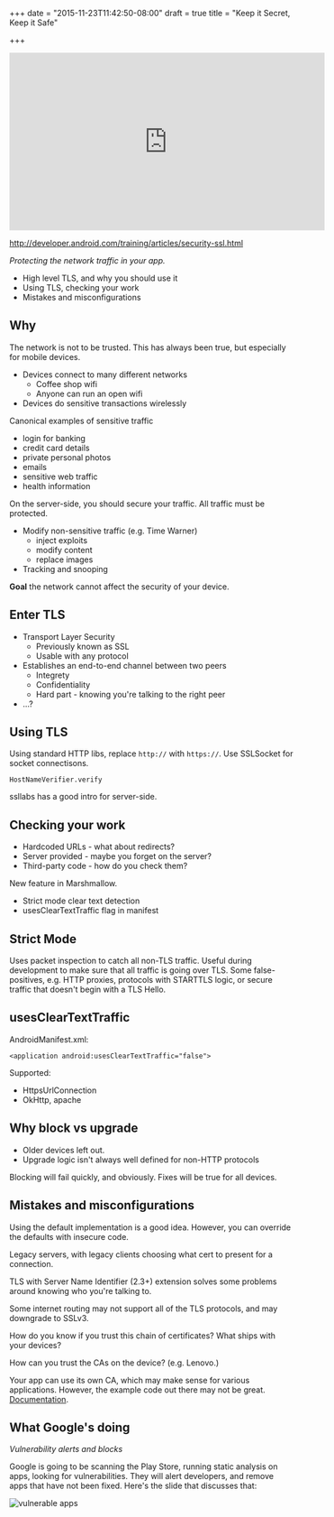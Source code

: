 +++
date = "2015-11-23T11:42:50-08:00"
draft = true
title = "Keep it Secret, Keep it Safe"

+++

<iframe width="560" height="315" src="https://www.youtube.com/embed/fcWVV0Hafuk" frameborder="0" allowfullscreen></iframe>

http://developer.android.com/training/articles/security-ssl.html

*Protecting the network traffic in your app.*

* High level TLS, and why you should use it
* Using TLS, checking your work
* Mistakes and misconfigurations

## Why

The network is not to be trusted. This has always been true, but especially for mobile devices.

* Devices connect to many different networks
  * Coffee shop wifi
  * Anyone can run an open wifi
* Devices do sensitive transactions wirelessly

Canonical examples of sensitive traffic

* login for banking
* credit card details
* private personal photos
* emails
* sensitive web traffic
* health information

On the server-side, you should secure your traffic. All traffic must be protected.

* Modify non-sensitive traffic (e.g. Time Warner)
  * inject exploits
  * modify content
  * replace images
* Tracking and snooping

**Goal** the network cannot affect the security of your device.

## Enter TLS

* Transport Layer Security
  * Previously known as SSL
  * Usable with any protocol
* Establishes an end-to-end channel between two peers
  * Integrety
  * Confidentiality
  * Hard part - knowing you're talking to the right peer
* ...?

## Using TLS

Using standard HTTP libs, replace `http://` with `https://`. Use SSLSocket for socket connectisons.

    HostNameVerifier.verify

ssllabs has a good intro for server-side.

## Checking your work

* Hardcoded URLs - what about redirects?
* Server provided - maybe you forget on the server?
* Third-party code - how do you check them?

New feature in Marshmallow.

* Strict mode clear text detection
* usesClearTextTraffic flag in manifest

## Strict Mode

Uses packet inspection to catch all non-TLS traffic. Useful during development to make sure that all traffic is going over TLS. Some false-positives, e.g. HTTP proxies, protocols with STARTTLS logic, or secure traffic that doesn't begin with a TLS Hello.

## usesClearTextTraffic

AndroidManifest.xml:

    <application android:usesClearTextTraffic="false">

Supported:
* HttpsUrlConnection
* OkHttp, apache

## Why block vs upgrade

* Older devices left out.
* Upgrade logic isn't always well defined for non-HTTP protocols

Blocking will fail quickly, and obviously. Fixes will be true for all devices.

## Mistakes and misconfigurations

Using the default implementation is a good idea. However, you can override the defaults with insecure code.

Legacy servers, with legacy clients choosing what cert to present for a connection.

TLS with Server Name Identifier (2.3+) extension solves some problems around knowing who you're talking to.

Some internet routing may not support all of the TLS protocols, and may downgrade to SSLv3.

How do you know if you trust this chain of certificates? What ships with your devices?

How can you trust the CAs on the device? (e.g. Lenovo.)

Your app can use its own CA, which may make sense for various applications. However, the example code out there may not be great. [Documentation](http://developer.android.com/training/articles/security-ssl.html#UnknownCa).

## What Google's doing

*Vulnerability alerts and blocks*

Google is going to be scanning the Play Store, running static analysis on apps, looking for vulnerabilities. They will alert developers, and remove apps that have not been fixed. Here's the slide that discusses that:

<img alt="vulnerable apps" widt="75%" src="https://storage.googleapis.com/ejf-io/android_dev_summit/security_vulnerability_reports.jpg">
